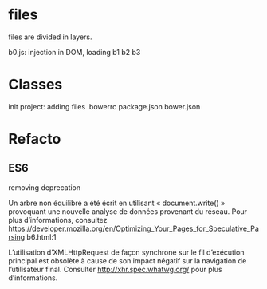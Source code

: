 files
===
files are divided in layers.

b0.js: injection in DOM, loading
b1 
b2 
b3 



Classes
=================
init project:
adding files .bowerrc package.json bower.json


Refacto
=======

ES6
---
removing deprecation

Un arbre non équilibré a été écrit en utilisant « document.write() » provoquant une nouvelle analyse de données provenant du réseau. Pour plus d’informations, consultez https://developer.mozilla.org/en/Optimizing_Your_Pages_for_Speculative_Parsing  b6.html:1

L’utilisation d’XMLHttpRequest de façon synchrone sur le fil d’exécution principal est obsolète à cause de son impact négatif sur la navigation de l’utilisateur final. Consulter http://xhr.spec.whatwg.org/ pour plus d’informations.

